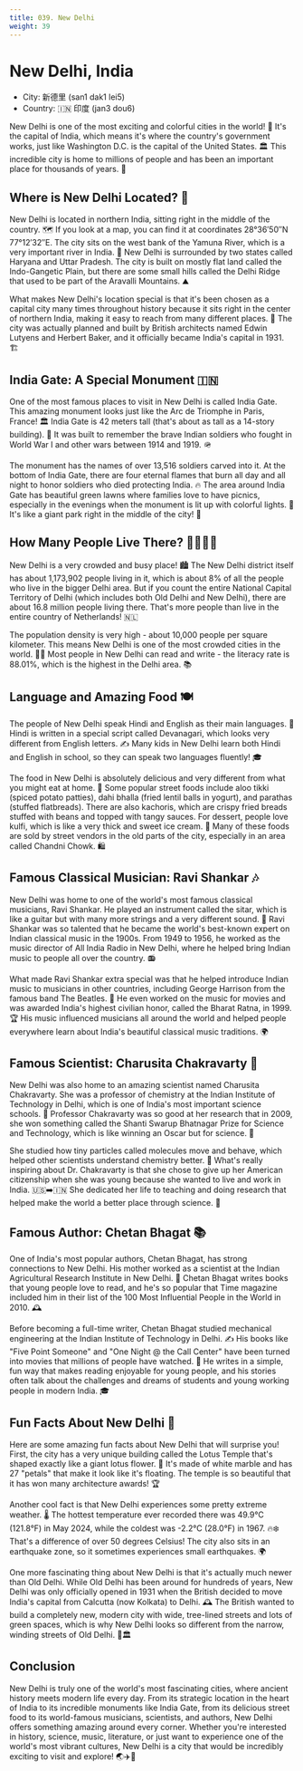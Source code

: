 ```yaml
---
title: 039. New Delhi
weight: 39
---
```


# New Delhi, India

- City: 新德里 (san1 dak1 lei5)
- Country: 🇮🇳 印度 (jan3 dou6)

New Delhi is one of the most exciting and colorful cities in the world! 🌈 It's the capital of India, which means it's where the country's government works, just like Washington D.C. is the capital of the United States. 🏛️ This incredible city is home to millions of people and has been an important place for thousands of years. 👥

## Where is New Delhi Located? 📍

New Delhi is located in northern India, sitting right in the middle of the country. 🗺️ If you look at a map, you can find it at coordinates 28°36′50″N 77°12′32″E. The city sits on the west bank of the Yamuna River, which is a very important river in India. 🌊 New Delhi is surrounded by two states called Haryana and Uttar Pradesh. The city is built on mostly flat land called the Indo-Gangetic Plain, but there are some small hills called the Delhi Ridge that used to be part of the Aravalli Mountains. ⛰️

What makes New Delhi's location special is that it's been chosen as a capital city many times throughout history because it sits right in the center of northern India, making it easy to reach from many different places. 🚦 The city was actually planned and built by British architects named Edwin Lutyens and Herbert Baker, and it officially became India's capital in 1931. 🏗️

## India Gate: A Special Monument 🇮🇳

One of the most famous places to visit in New Delhi is called India Gate. This amazing monument looks just like the Arc de Triomphe in Paris, France! 🏛️ India Gate is 42 meters tall (that's about as tall as a 14-story building). 🏢 It was built to remember the brave Indian soldiers who fought in World War I and other wars between 1914 and 1919. 🪖

The monument has the names of over 13,516 soldiers carved into it. At the bottom of India Gate, there are four eternal flames that burn all day and all night to honor soldiers who died protecting India. 🔥 The area around India Gate has beautiful green lawns where families love to have picnics, especially in the evenings when the monument is lit up with colorful lights. 🌟 It's like a giant park right in the middle of the city! 🌳

## How Many People Live There? 👨‍👩‍👧‍👦

New Delhi is a very crowded and busy place! 🏙️ The New Delhi district itself has about 1,173,902 people living in it, which is about 8% of all the people who live in the bigger Delhi area. But if you count the entire National Capital Territory of Delhi (which includes both Old Delhi and New Delhi), there are about 16.8 million people living there. That's more people than live in the entire country of Netherlands! 🇳🇱

The population density is very high - about 10,000 people per square kilometer. This means New Delhi is one of the most crowded cities in the world. 🚶‍♂️ Most people in New Delhi can read and write - the literacy rate is 88.01%, which is the highest in the Delhi area. 📚

## Language and Amazing Food 🍽️

The people of New Delhi speak Hindi and English as their main languages. 📖 Hindi is written in a special script called Devanagari, which looks very different from English letters. ✍️ Many kids in New Delhi learn both Hindi and English in school, so they can speak two languages fluently! 🎓

The food in New Delhi is absolutely delicious and very different from what you might eat at home. 🥘 Some popular street foods include aloo tikki (spiced potato patties), dahi bhalla (fried lentil balls in yogurt), and parathas (stuffed flatbreads). There are also kachoris, which are crispy fried breads stuffed with beans and topped with tangy sauces. For dessert, people love kulfi, which is like a very thick and sweet ice cream. 🍦 Many of these foods are sold by street vendors in the old parts of the city, especially in an area called Chandni Chowk. 🛍️

## Famous Classical Musician: Ravi Shankar 🎶

New Delhi was home to one of the world's most famous classical musicians, Ravi Shankar. He played an instrument called the sitar, which is like a guitar but with many more strings and a very different sound. 🎸 Ravi Shankar was so talented that he became the world's best-known expert on Indian classical music in the 1900s. From 1949 to 1956, he worked as the music director of All India Radio in New Delhi, where he helped bring Indian music to people all over the country. 📻

What made Ravi Shankar extra special was that he helped introduce Indian music to musicians in other countries, including George Harrison from the famous band The Beatles. 🎤 He even worked on the music for movies and was awarded India's highest civilian honor, called the Bharat Ratna, in 1999. 🏆 His music influenced musicians all around the world and helped people everywhere learn about India's beautiful classical music traditions. 🌍

## Famous Scientist: Charusita Chakravarty 🔬

New Delhi was also home to an amazing scientist named Charusita Chakravarty. She was a professor of chemistry at the Indian Institute of Technology in Delhi, which is one of India's most important science schools. 🏫 Professor Chakravarty was so good at her research that in 2009, she won something called the Shanti Swarup Bhatnagar Prize for Science and Technology, which is like winning an Oscar but for science. 🏅

She studied how tiny particles called molecules move and behave, which helped other scientists understand chemistry better. 🧪 What's really inspiring about Dr. Chakravarty is that she chose to give up her American citizenship when she was young because she wanted to live and work in India. 🇺🇸➡️🇮🇳 She dedicated her life to teaching and doing research that helped make the world a better place through science. 🌟

## Famous Author: Chetan Bhagat 📚

One of India's most popular authors, Chetan Bhagat, has strong connections to New Delhi. His mother worked as a scientist at the Indian Agricultural Research Institute in New Delhi. 🌾 Chetan Bhagat writes books that young people love to read, and he's so popular that Time magazine included him in their list of the 100 Most Influential People in the World in 2010. 🕰️

Before becoming a full-time writer, Chetan Bhagat studied mechanical engineering at the Indian Institute of Technology in Delhi. ✍️ His books like "Five Point Someone" and "One Night @ the Call Center" have been turned into movies that millions of people have watched. 🎥 He writes in a simple, fun way that makes reading enjoyable for young people, and his stories often talk about the challenges and dreams of students and young working people in modern India. 🎓

## Fun Facts About New Delhi 🤩

Here are some amazing fun facts about New Delhi that will surprise you! First, the city has a very unique building called the Lotus Temple that's shaped exactly like a giant lotus flower. 🌸 It's made of white marble and has 27 "petals" that make it look like it's floating. The temple is so beautiful that it has won many architecture awards! 🏆

Another cool fact is that New Delhi experiences some pretty extreme weather. 🌡️ The hottest temperature ever recorded there was 49.9°C (121.8°F) in May 2024, while the coldest was -2.2°C (28.0°F) in 1967. 🔥❄️ That's a difference of over 50 degrees Celsius! The city also sits in an earthquake zone, so it sometimes experiences small earthquakes. 🌍

One more fascinating thing about New Delhi is that it's actually much newer than Old Delhi. While Old Delhi has been around for hundreds of years, New Delhi was only officially opened in 1931 when the British decided to move India's capital from Calcutta (now Kolkata) to Delhi. 🕰️ The British wanted to build a completely new, modern city with wide, tree-lined streets and lots of green spaces, which is why New Delhi looks so different from the narrow, winding streets of Old Delhi. 🌳🏛️

## Conclusion

New Delhi is truly one of the world's most fascinating cities, where ancient history meets modern life every day. From its strategic location in the heart of India to its incredible monuments like India Gate, from its delicious street food to its world-famous musicians, scientists, and authors, New Delhi offers something amazing around every corner. Whether you're interested in history, science, music, literature, or just want to experience one of the world's most vibrant cultures, New Delhi is a city that would be incredibly exciting to visit and explore! 🌏✈️🎨